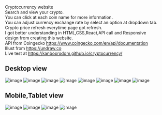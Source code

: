 Cryptocurrency website\
Search and view your crypto.\
You can click at each coin name for more information.\
You can adjust currency exchange rate by select an option at dropdown tab.\
Crypto price refresh everytime page got refresh.\
I got better understanding in HTML,CSS,React,API call and Responsive design from creating this website.\
API from Coingecko https://www.coingecko.com/en/api/documentation \
Illust from https://undraw.co \
Live test at https://kanboorodom.github.io/cryptocurrency/
## Desktop view
![image](https://user-images.githubusercontent.com/78006318/133459518-4869dc32-7e03-4119-b5bc-31a5773f1cf0.png) 
![image](https://user-images.githubusercontent.com/78006318/133459662-feda22d8-f315-4e5d-9e05-7193fd03248e.png) 
![image](https://user-images.githubusercontent.com/78006318/133459775-55d445bc-b1da-462f-8181-acf1b0802348.png) 
![image](https://user-images.githubusercontent.com/78006318/133459865-60176dce-2795-4c79-b0a6-2b47f380da2b.png) 
![image](https://user-images.githubusercontent.com/78006318/133459978-68482c4d-fc79-400c-ad39-fb25577bb436.png) 
![image](https://user-images.githubusercontent.com/78006318/133873300-0c598be6-352f-4700-90a7-4a746ec504da.png) 
![image](https://user-images.githubusercontent.com/78006318/133873320-fe608fa5-14a8-4b76-a43a-202416cdb2a3.png) 
![image](https://user-images.githubusercontent.com/78006318/133881438-51995884-a8ac-4249-9109-0952638358f2.png) 
## Mobile,Tablet view
![image](https://user-images.githubusercontent.com/78006318/133460264-5aa95da5-5be6-4293-9e6c-33fb2ac4e464.png) 
![image](https://user-images.githubusercontent.com/78006318/133459328-66dd1577-a713-4eed-a481-39dd00af6885.png) 
![image](https://user-images.githubusercontent.com/78006318/133873351-4c09e6b2-b0c7-49c1-ac6f-2e15432cd98c.png) 
![image](https://user-images.githubusercontent.com/78006318/133873367-15d93f93-a098-4a5c-b841-f5b05382cd83.png) 








